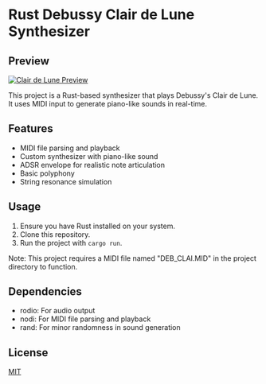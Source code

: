 # Rust Debussy Clair de Lune Synthesizer

## Preview

[![Clair de Lune Preview](https://img.youtube.com/vi/l-EPGSopoZE/0.jpg)](https://www.youtube.com/watch?v=l-EPGSopoZE)

This project is a Rust-based synthesizer that plays Debussy's Clair de Lune. It uses MIDI input to generate piano-like sounds in real-time.

## Features

- MIDI file parsing and playback
- Custom synthesizer with piano-like sound
- ADSR envelope for realistic note articulation
- Basic polyphony
- String resonance simulation

## Usage

1. Ensure you have Rust installed on your system.
2. Clone this repository.
3. Run the project with `cargo run`.

Note: This project requires a MIDI file named "DEB_CLAI.MID" in the project directory to function.

## Dependencies

- rodio: For audio output
- nodi: For MIDI file parsing and playback
- rand: For minor randomness in sound generation

## License

[MIT](https://opensource.org/licenses/MIT)